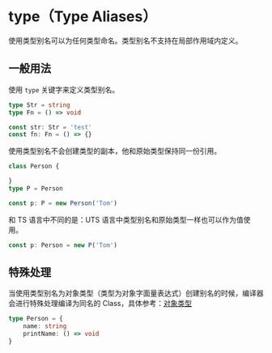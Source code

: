 # type（Type Aliases）

使用类型别名可以为任何类型命名。类型别名不支持在局部作用域内定义。

## 一般用法

使用 `type` 关键字来定义类型别名。

```ts
type Str = string
type Fn = () => void

const str: Str = 'test'
const fn: Fn = () => {}
```

使用类型别名不会创建类型的副本，他和原始类型保持同一份引用。

```ts
class Person {

}
type P = Person

const p: P = new Person('Tom')
```

和 TS 语言中不同的是：UTS 语言中类型别名和原始类型一样也可以作为值使用。

```ts
const p: Person = new P('Tom')
```

## 特殊处理

当使用类型别名为对象类型（类型为对象字面量表达式）创建别名的时候，编译器会进行特殊处理编译为同名的 Class，具体参考：[对象类型](./object.md)

```ts
type Person = {
    name: string
    printName: () => void
}
```